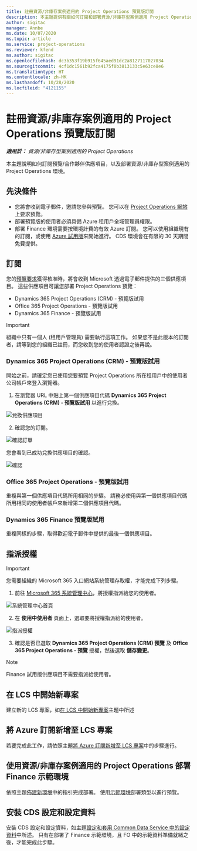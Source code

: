 ```yaml
---
title: 註冊資源/非庫存案例適用的 Project Operations 預覽版訂閱
description: 本主題提供有關如何訂閱和部署資源/非庫存型案例適用 Project Operations 的資訊。
author: sigitac
manager: Annbe
ms.date: 10/07/2020
ms.topic: article
ms.service: project-operations
ms.reviewer: kfend
ms.author: sigitac
ms.openlocfilehash: dc3b353f19b915f645aed91dc2a8127117027034
ms.sourcegitcommit: 4cf1dc1561b92fca4175f0b3813133c5e63ce8e6
ms.translationtype: HT
ms.contentlocale: zh-HK
ms.lasthandoff: 10/28/2020
ms.locfileid: "4121155"
---
```

# <a name="sign-up-for-project-operations-preview-subscriptions-for-resource-non-stocked-scenarios"></a>註冊資源/非庫存案例適用的 Project Operations 預覽版訂閱

_**適用於：** 資源/非庫存型案例適用的 Project Operations_

本主題說明如何訂閱預覽/合作夥伴供應項目，以及部署資源/非庫存型案例適用的 Project Operations 環境。

## <a name="prerequisites"></a>先決條件

- 您將會收到電子郵件，邀請您參與預覽。 您可以在 [Project Operations 網站](https://dynamics.microsoft.com/en-us/project-operations/overview/)上要求預覽。
- 部署預覽版的使用者必須具備 Azure 租用戶全域管理員權限。
- 部署 Finance 環境需要按環境計費的有效 Azure 訂閱。 您可以使用組織現有的訂閱，或使用 [Azure 試用版](https://azure.microsoft.com/en-us/free/)來開始進行。 CDS 環境會在有限的 30 天期間免費提供。

## <a name="subscribe"></a>訂閱

您的[預覽要求](https://forms.office.com/FormsPro/Pages/ResponsePage.aspx?id=v4j5cvGGr0GRqy180BHbR56j8lZs0FdAvwT75_WNFyxUMkRDV1NYQU5TNjE2VjhKOVBUNVg2R0s1NC4u)獲得核准時，將會收到 Microsoft 透過電子郵件提供的三個供應項目。 這些供應項目可讓您部署 Project Operations 預覽：

- Dynamics 365 Project Operations (CRM) - 預覽版試用
- Office 365 Project Operations - 預覽版試用
- Dynamics 365 Finance - 預覽版試用

> [!IMPORTANT]
> 組織中只有一個人 (租用戶管理員) 需要執行這項工作。 如果您不是此版本的訂閱者，請等到您的組織已註冊，而您收到您的使用者認證之後再說。

### <a name="dynamics-365-project-operations-crm---preview-trial"></a>Dynamics 365 Project Operations (CRM) - 預覽版試用 

開始之前，請確定您已使用您要預覽 Project Operations 所在租用戶中的使用者公司帳戶來登入瀏覽器。

1. 在瀏覽器 URL 中貼上第一個供應項目代碼 **Dynamics 365 Project Operations (CRM) - 預覽版試用** 以進行兌換。

![兌換供應項目](./media/16RedeemFirstOfferNew.png)

2. 確認您的訂閱。

![確認訂單](./media/17ConfirmOrderNew.png)

您會看到已成功兌換供應項目的確認。

![確認](./media/18OrderConfirmationNew.png)

### <a name="office-365-project-operations---preview-trial"></a>Office 365 Project Operations - 預覽版試用

重複與第一個供應項目代碼所用相同的步驟。 請務必使用與第一個供應項目代碼所用相同的使用者帳戶來新增第二個供應項目代碼。

### <a name="dynamics-365-finance-preview-trial"></a>Dynamics 365 Finance 預覽版試用

重複同樣的步驟，取得歡迎電子郵件中提供的最後一個供應項目。

## <a name="assign-licenses"></a>指派授權

> [!IMPORTANT]
> 您需要組織的 Microsoft 365 入口網站系統管理存取權，才能完成下列步驟。

1. 前往 [Microsoft 365 系統管理中心](https://portal.office.com/)，將授權指派給您的使用者。

![系統管理中心首頁](./media/14AdminPortal.png)

2. 在 **使用中使用者** 頁面上，選取要將授權指派給的使用者。

![指派授權](./media/15AssignLicenses.png)

3. 確認是否已選取 **Dynamics 365 Project Operations (CRM) 預覽** 及 **Office 365 Project Operations - 預覽** 授權，然後選取 **儲存變更**。

> [!NOTE]
> Finance 試用版供應項目不需要指派給使用者。

## <a name="start-a-new-project-in-lcs"></a>在 LCS 中開始新專案

建立新的 LCS 專案，如[在 LCS 中開始新專案](create-lcs-project.md)主題中所述

## <a name="add-an-azure-subscription-to-an-lcs-project"></a>將 Azure 訂閱新增至 LCS 專案

若要完成此工作，請依照主題[將 Azure 訂閱新增至 LCS 專案](resource-add-azure-subscription-lcs-project.md)中的步驟進行。

## <a name="deploy-finance-demo-environment-with-project-operations-for-resourcenon-stocked-scenarios"></a>使用資源/非庫存案例適用的 Project Operations 部署 Finance 示範環境

依照主題[佈建新環境](resource-provision-new-environment.md)中的指引完成部署。 使用[示範環境](https://docs.microsoft.com/dynamics365/fin-ops-core/dev-itpro/deployment/deploy-demo-environment)部署類型以進行預覽。 

## <a name="install-cds-setup-and-configuration-data"></a>安裝 CDS 設定和設定資料

安裝 CDS 設定和設定資料，如主題[設定和套用 Common Data Service 中的設定資料](resource-apply-pro-setup-config-data.md)中所述。
只有在部署了 Finance 示範環境，且 FO 中的示範資料準備就緒之後，才能完成此步驟。
